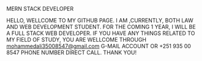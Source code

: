 MERN STACK DEVELOPER

HELLO, WELLCOME TO MY GITHUB PAGE. I AM ,CURRENTLY, BOTH LAW AND WEB DEVELOPMENT STUDENT.
FOR THE COMING 1 YEAR, I WILL BE A FULL STACK WEB DEVELOPER.
IF YOU HAVE ANY THINGS RELATED TO MY FIELD OF STUDY, YOU ARE WELLCOME THROUGH mohammedali35008547@gmail.com G-MAIL ACCOUNT OR +251 935 00 8547 PHONE NUMBER DIRECT CALL. THANK YOU!




<!--
**M0HAMEDAIi/M0HAMEDAIi** is a ✨ _special_ ✨ repository because its `README.md` (this file) appears on your GitHub profile.

Here are some ideas to get you started:

- 🔭 I’m currently working on ...
- 🌱 I’m currently learning ...
- 👯 I’m looking to collaborate on ...
- 🤔 I’m looking for help with ...
- 💬 Ask me about ...
- 📫 How to reach me: ...
- 😄 Pronouns: ...
- ⚡ Fun fact: ...
-->

